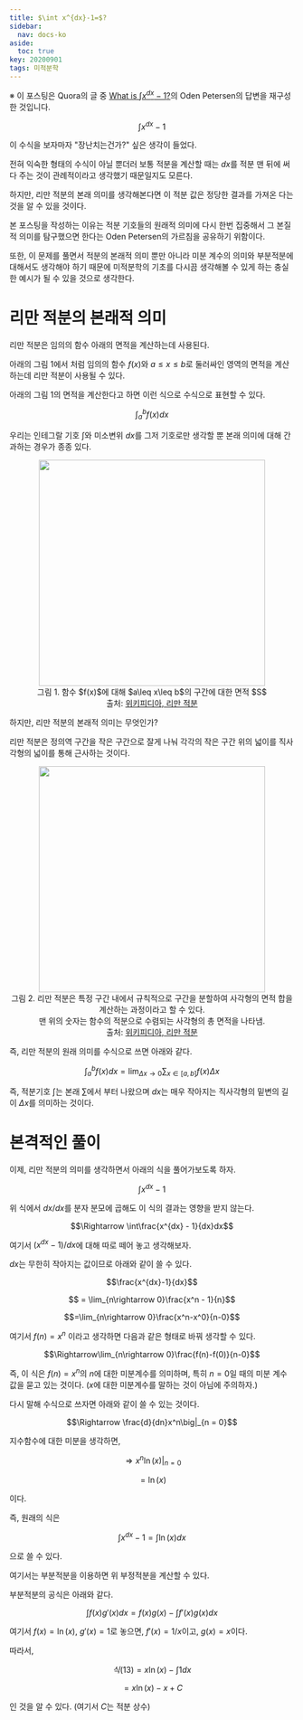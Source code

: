 ```yaml
---
title: $\int x^{dx}-1=$?
sidebar:
  nav: docs-ko
aside:
  toc: true
key: 20200901
tags: 미적분학
---
```


※ 이 포스팅은 Quora의 글 중 [What is $\int x^{dx}-1$?](https://www.quora.com/What-is-int-x-dx-1)의 Oden Petersen의 답변을 재구성한 것입니다.

$$\int x^{dx}-1$$

이 수식을 보자마자 "장난치는건가?" 싶은 생각이 들었다.

전혀 익숙한 형태의 수식이 아닐 뿐더러 보통 적분을 계산할 때는 $dx$를 적분 맨 뒤에 써다 주는 것이 관례적이라고 생각했기 때문일지도 모른다.

하지만, 리만 적분의 본래 의미를 생각해본다면 이 적분 값은 정당한 결과를 가져온 다는 것을 알 수 있을 것이다.

본 포스팅을 작성하는 이유는 적분 기호들의 원래적 의미에 다시 한번 집중해서 그 본질적 의미를 탐구했으면 한다는 Oden Petersen의 가르침을 공유하기 위함이다.

또한, 이 문제를 풀면서 적분의 본래적 의미 뿐만 아니라 미분 계수의 의미와 부분적분에 대해서도 생각해야 하기 때문에 미적분학의 기초를 다시끔 생각해볼 수 있게 하는 충실한 예시가 될 수 있을 것으로 생각한다.

# 리만 적분의 본래적 의미

리만 적분은 임의의 함수 아래의 면적을 계산하는데 사용된다.

아래의 그림 1에서 처럼 임의의 함수 $f(x)$와 $a\leq x \leq b$로 둘러싸인 영역의 면적을 계산하는데 리만 적분이 사용될 수 있다.

아래의 그림 1의 면적을 계산한다고 하면 이런 식으로 수식으로 표현할 수 있다.

$$\int_a^b f(x) dx$$

우리는 인테그랄 기호 $\int$와 미소변위 $dx$를 그저 기호로만 생각할 뿐 본래 의미에 대해 간과하는 경우가 종종 있다.

<p align = "center">
  <img width = "400" src = "https://upload.wikimedia.org/wikipedia/commons/f/f2/Integral_as_region_under_curve.svg">
  <br>
  그림 1. 함수 $f(x)$에 대해 $a\leq x\leq b$의 구간에 대한 면적 $S$
  <br>
  출처: <a href = "https://en.wikipedia.org/wiki/Riemann_integral" target="_blank"> 위키피디아, 리만 적분</a>
</p>

하지만, 리만 적분의 본래적 의미는 무엇인가?

리만 적분은 정의역 구간을 작은 구간으로 잘게 나눠 각각의 작은 구간 위의 넓이를 직사각형의 넓이를 통해 근사하는 것이다.

<p align = "center">
  <img width = "400" src = "https://upload.wikimedia.org/wikipedia/commons/2/28/Riemann_integral_regular.gif">
  <br>
  그림 2. 리만 적분은 특정 구간 내에서 규칙적으로 구간을 분할하여 사각형의 면적 합을 계산하는 과정이라고 할 수 있다. <br> 맨 위의 숫자는 함수의 적분으로 수렴되는 사각형의 총 면적을 나타냄.
  <br>
  출처: <a href = "https://en.wikipedia.org/wiki/Riemann_integral" target="_blank"> 위키피디아, 리만 적분</a>
</p>

즉, 리만 적분의 원래 의미를 수식으로 쓰면 아래와 같다.

$$\int_a^b f(x)dx = \lim_{\Delta x \rightarrow 0}\sum_{x\in[a, b]} f(x) \Delta x$$

즉, 적분기호 $\int$는 본래 $\sum$에서 부터 나왔으며 $dx$는 매우 작아지는 직사각형의 밑변의 길이 $\Delta x$를 의미하는 것이다.


# 본격적인 풀이

이제, 리만 적분의 의미를 생각하면서 아래의 식을 풀어가보도록 하자.

$$\int x^{dx}-1 $$

위 식에서 $dx/dx$를 분자 분모에 곱해도 이 식의 결과는 영향을 받지 않는다.

$$\Rightarrow \int\frac{x^{dx} - 1}{dx}dx$$

여기서 $(x^{dx} - 1)/dx$에 대해 따로 떼어 놓고 생각해보자.

$dx$는 무한히 작아지는 값이므로 아래와 같이 쓸 수 있다.

$$\frac{x^{dx}-1}{dx}$$

$$ = \lim_{n\rightarrow 0}\frac{x^n - 1}{n}$$


$$=\lim_{n\rightarrow 0}\frac{x^n-x^0}{n-0}$$

여기서 $f(n) = x^n$ 이라고 생각하면 다음과 같은 형태로 바꿔 생각할 수 있다.

$$\Rightarrow\lim_{n\rightarrow 0}\frac{f(n)-f(0)}{n-0}$$

즉, 이 식은 $f(n) = x^n$의 $n$에 대한 미분계수를 의미하며, 특히 $n=0$일 때의 미분 계수 값을 묻고 있는 것이다. ($x$에 대한 미분계수를 말하는 것이 아님에 주의하자.)

다시 말해 수식으로 쓰자면 아래와 같이 쓸 수 있는 것이다.

$$\Rightarrow \frac{d}{dn}x^n\big|_{n = 0}$$

지수함수에 대한 미분을 생각하면,

$$\Rightarrow x^n\ln(x)\big|_{n=0}$$

$$=\ln(x)$$

이다.

즉, 원래의 식은

$$\int x^{dx}-1 = \int \ln(x)dx$$

으로 쓸 수 있다.

여기서는 부분적분을 이용하면 위 부정적분을 계산할 수 있다.

부분적분의 공식은 아래와 같다.

$$\int f(x)g'(x)dx = f(x)g(x) - \int f'(x)g(x)dx$$

여기서 $f(x) = \ln(x)$, $g'(x) = 1$로 놓으면, $f'(x) = 1/x$이고, $g(x) = x$이다.

따라서, 

$$식(13) =  x\ln(x)-\int 1 dx$$

$$=x \ln(x)-x + C$$

인 것을 알 수 있다. (여기서 $C$는 적분 상수)
